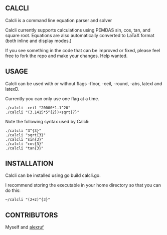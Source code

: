 ## CALCLI

Calcli is a command line equation parser and solver

Calcli currently supports calculations using PEMDAS sin, cos, tan, and square root. Equations are also automatically converted to LaTaX format (both inline and display modes.)

If you see something in the code that can be improved or fixed, please feel free to fork the repo and make your changes. Help wanted.

## USAGE

Calcli can be used with or without flags -floor, -ceil, -round, -abs, latexI and latexD.

Currently you can only use one flag at a time.

```
./calcli -ceil "20000*1.1^20"
./calcli "(3.1415*5^{2})+sqrt{7}"
```

Note the following syntax used by Calcli:

```
./calcli "3^{3}"
./calcli "sqrt{3}"
./calcli "sin{3}"
./calcli "cos{3}"
./calcli "tan{3}"
```

## INSTALLATION

Calcli can be installed using go build calcli.go.

I recommend storing the executable in your home directory so that you can do this:

```
~/calcli "(2+2)^{3}"
```

## CONTRIBUTORS

Myself and [alexruf](https://github.com/alexruf)
